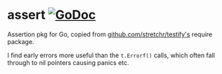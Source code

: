 # assert [![GoDoc](https://godoc.org/github.com/tj/assert?status.svg)](https://godoc.org/github.com/tj/assert)

Assertion pkg for Go, copied from [github.com/stretchr/testify's](//github.com/stretchr/testify) require package.

I find early errors more useful than the `t.Errorf()` calls, which often fall through to nil pointers causing panics etc.
